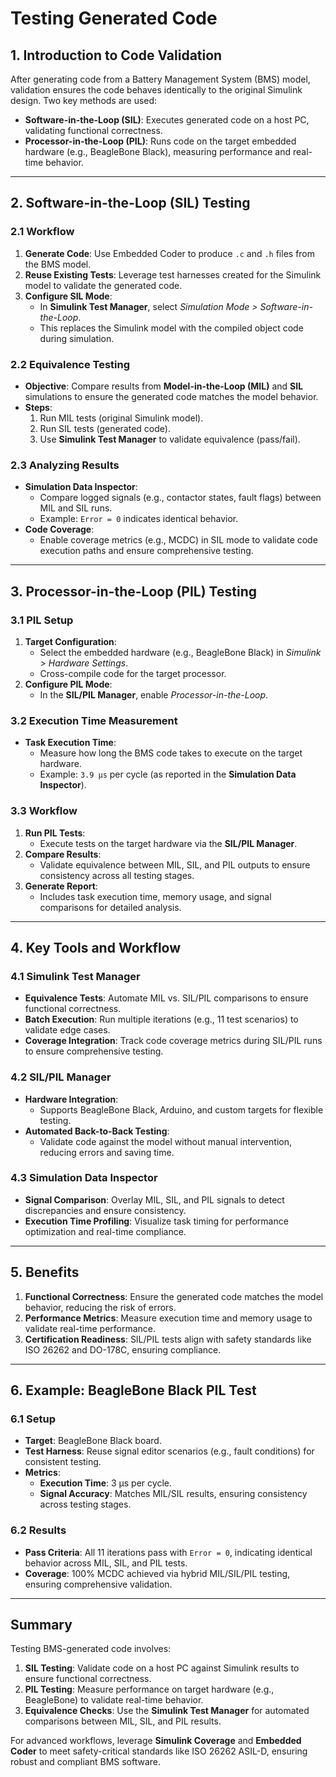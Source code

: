 # Testing Generated Code

## **1. Introduction to Code Validation**  
After generating code from a Battery Management System (BMS) model, validation ensures the code behaves identically to the original Simulink design. Two key methods are used:  
- **Software-in-the-Loop (SIL)**: Executes generated code on a host PC, validating functional correctness.  
- **Processor-in-the-Loop (PIL)**: Runs code on the target embedded hardware (e.g., BeagleBone Black), measuring performance and real-time behavior.  

---

## **2. Software-in-the-Loop (SIL) Testing**  
### **2.1 Workflow**  
1. **Generate Code**: Use Embedded Coder to produce `.c` and `.h` files from the BMS model.  
2. **Reuse Existing Tests**: Leverage test harnesses created for the Simulink model to validate the generated code.  
3. **Configure SIL Mode**:  
   - In **Simulink Test Manager**, select *Simulation Mode > Software-in-the-Loop*.  
   - This replaces the Simulink model with the compiled object code during simulation.  

### **2.2 Equivalence Testing**  
- **Objective**: Compare results from **Model-in-the-Loop (MIL)** and **SIL** simulations to ensure the generated code matches the model behavior.  
- **Steps**:  
  1. Run MIL tests (original Simulink model).  
  2. Run SIL tests (generated code).  
  3. Use **Simulink Test Manager** to validate equivalence (pass/fail).  

### **2.3 Analyzing Results**  
- **Simulation Data Inspector**:  
  - Compare logged signals (e.g., contactor states, fault flags) between MIL and SIL runs.  
  - Example: `Error = 0` indicates identical behavior.  
- **Code Coverage**:  
  - Enable coverage metrics (e.g., MCDC) in SIL mode to validate code execution paths and ensure comprehensive testing.  

---

## **3. Processor-in-the-Loop (PIL) Testing**  
### **3.1 PIL Setup**  
1. **Target Configuration**:  
   - Select the embedded hardware (e.g., BeagleBone Black) in *Simulink > Hardware Settings*.  
   - Cross-compile code for the target processor.  
2. **Configure PIL Mode**:  
   - In the **SIL/PIL Manager**, enable *Processor-in-the-Loop*.  

### **3.2 Execution Time Measurement**  
- **Task Execution Time**:  
  - Measure how long the BMS code takes to execute on the target hardware.  
  - Example: `3.9 µs` per cycle (as reported in the **Simulation Data Inspector**).  

### **3.3 Workflow**  
1. **Run PIL Tests**:  
   - Execute tests on the target hardware via the **SIL/PIL Manager**.  
2. **Compare Results**:  
   - Validate equivalence between MIL, SIL, and PIL outputs to ensure consistency across all testing stages.  
3. **Generate Report**:  
   - Includes task execution time, memory usage, and signal comparisons for detailed analysis.  

---

## **4. Key Tools and Workflow**  
### **4.1 Simulink Test Manager**  
- **Equivalence Tests**: Automate MIL vs. SIL/PIL comparisons to ensure functional correctness.  
- **Batch Execution**: Run multiple iterations (e.g., 11 test scenarios) to validate edge cases.  
- **Coverage Integration**: Track code coverage metrics during SIL/PIL runs to ensure comprehensive testing.  

### **4.2 SIL/PIL Manager**  
- **Hardware Integration**:  
  - Supports BeagleBone Black, Arduino, and custom targets for flexible testing.  
- **Automated Back-to-Back Testing**:  
  - Validate code against the model without manual intervention, reducing errors and saving time.  

### **4.3 Simulation Data Inspector**  
- **Signal Comparison**: Overlay MIL, SIL, and PIL signals to detect discrepancies and ensure consistency.  
- **Execution Time Profiling**: Visualize task timing for performance optimization and real-time compliance.  

---

## **5. Benefits**  
1. **Functional Correctness**: Ensure the generated code matches the model behavior, reducing the risk of errors.  
2. **Performance Metrics**: Measure execution time and memory usage to validate real-time performance.  
3. **Certification Readiness**: SIL/PIL tests align with safety standards like ISO 26262 and DO-178C, ensuring compliance.  

---

## **6. Example: BeagleBone Black PIL Test**  
### **6.1 Setup**  
- **Target**: BeagleBone Black board.  
- **Test Harness**: Reuse signal editor scenarios (e.g., fault conditions) for consistent testing.  
- **Metrics**:  
  - **Execution Time**: 3 µs per cycle.  
  - **Signal Accuracy**: Matches MIL/SIL results, ensuring consistency across testing stages.  

### **6.2 Results**  
- **Pass Criteria**: All 11 iterations pass with `Error = 0`, indicating identical behavior across MIL, SIL, and PIL tests.  
- **Coverage**: 100% MCDC achieved via hybrid MIL/SIL/PIL testing, ensuring comprehensive validation.  

---

## **Summary**  
Testing BMS-generated code involves:  
1. **SIL Testing**: Validate code on a host PC against Simulink results to ensure functional correctness.  
2. **PIL Testing**: Measure performance on target hardware (e.g., BeagleBone) to validate real-time behavior.  
3. **Equivalence Checks**: Use the **Simulink Test Manager** for automated comparisons between MIL, SIL, and PIL results.  

For advanced workflows, leverage **Simulink Coverage** and **Embedded Coder** to meet safety-critical standards like ISO 26262 ASIL-D, ensuring robust and compliant BMS software.